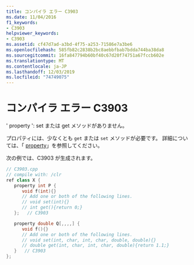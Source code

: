 ```yaml
---
title: コンパイラ エラー C3903
ms.date: 11/04/2016
f1_keywords:
- C3903
helpviewer_keywords:
- C3903
ms.assetid: cf47d7ad-a3bd-4f75-a253-71586e7a3be6
ms.openlocfilehash: 585fb82c2838b2bc8aebbfbab7bdda744ba38da8
ms.sourcegitcommit: 16fa847794b60bf40c67d20f74751a67fccb602e
ms.translationtype: MT
ms.contentlocale: ja-JP
ms.lasthandoff: 12/03/2019
ms.locfileid: "74749075"
---
```

# <a name="compiler-error-c3903"></a>コンパイラ エラー C3903

' property ': set または get メソッドがありません。

プロパティには、少なくとも `get` または `set` メソッドが必要です。 詳細については、「 [property](../../extensions/property-cpp-component-extensions.md)」を参照してください。

次の例では、C3903 が生成されます。

```cpp
// C3903.cpp
// compile with: /clr
ref class X {
   property int P {
      void f(int){}
      // Add one or both of the following lines.
      // void set(int){}
      // int get(){return 0;}
   };   // C3903

   property double Q[,,,,] {
      void f(){}
      // Add one or both of the following lines.
      // void set(int, char, int, char, double, double){}
      // double get(int, char, int, char, double){return 1.1;}
   }   // C3903
};
```
